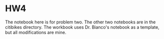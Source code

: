 # HW4
The notebook here is for problem two. The other two notebooks are in the
citibikes directory. The workbook uses Dr. Bianco's notebook as a template,
but all modifications are mine.
